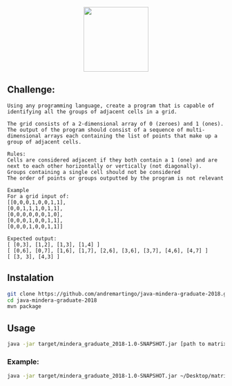 <p align="center">
  <img width="150" src="https://vignette.wikia.nocookie.net/logopedia/images/6/6a/Java-logo.jpg/revision/latest?cb=20150321072347" />
</p>

## Challenge:

    Using any programming language, create a program that is capable of identifying all the groups of adjacent cells in a grid.

    The grid consists of a 2-dimensional array of 0 (zeroes) and 1 (ones). The output of the program should consist of a sequence of multi-dimensional arrays each containing the list of points that make up a group of adjacent cells.

    Rules:
    Cells are considered adjacent if they both contain a 1 (one) and are next to each other horizontally or vertically (not diagonally).
    Groups containing a single cell should not be considered
    The order of points or groups outputted by the program is not relevant

    Example
    For a grid input of:
    [[0,0,0,1,0,0,1,1],
    [0,0,1,1,1,0,1,1],
    [0,0,0,0,0,0,1,0],
    [0,0,0,1,0,0,1,1],
    [0,0,0,1,0,0,1,1]]

    Expected output:
    [ [0,3], [1,2], [1,3], [1,4] ]
    [ [0,6], [0,7], [1,6], [1,7], [2,6], [3,6], [3,7], [4,6], [4,7] ]
    [ [3, 3], [4,3] ]

## Instalation

```bash
git clone https://github.com/andremartingo/java-mindera-graduate-2018.git
cd java-mindera-graduate-2018
mvn package
```

## Usage

```bash
java -jar target/mindera_graduate_2018-1.0-SNAPSHOT.jar [path to matrix.json]
```

### Example:

```bash
java -jar target/mindera_graduate_2018-1.0-SNAPSHOT.jar ~/Desktop/matrix.json
```
